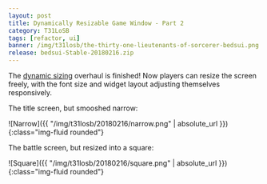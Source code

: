 ```yaml
---
layout: post
title: Dynamically Resizable Game Window - Part 2
category: T31LoSB
tags: [refactor, ui]
banner: /img/t31losb/the-thirty-one-lieutenants-of-sorcerer-bedsui.png
release: bedsui-Stable-20180216.zip
---
```


The [dynamic sizing](t31losb/2018/02/08/dynamically-resizable-game-window.html) overhaul is finished! Now players can resize the screen freely, with the font size and widget layout adjusting themselves responsively.

The title screen, but smooshed narrow:

![Narrow]({{ "/img/t31losb/20180216/narrow.png" | absolute_url }}){:class="img-fluid rounded"}

The battle screen, but resized into a square:

![Square]({{ "/img/t31losb/20180216/square.png" | absolute_url }}){:class="img-fluid rounded"}
